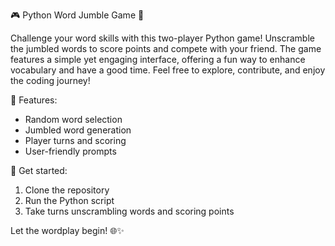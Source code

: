 🎮 Python Word Jumble Game 🎲

Challenge your word skills with this two-player Python game! Unscramble the jumbled words to score points and compete with your friend. The game features a simple yet engaging interface, offering a fun way to enhance vocabulary and have a good time. Feel free to explore, contribute, and enjoy the coding journey!

🚀 Features:
- Random word selection
- Jumbled word generation
- Player turns and scoring
- User-friendly prompts

🔗 Get started:
1. Clone the repository
2. Run the Python script
3. Take turns unscrambling words and scoring points

Let the wordplay begin! 🌐✨
